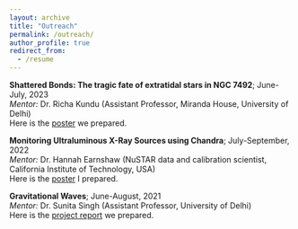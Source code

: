 ```yaml
---
layout: archive
title: "Outreach"
permalink: /outreach/
author_profile: true
redirect_from:
  - /resume
---
```


<b>Shattered Bonds: The tragic fate of extratidal stars in NGC 7492</b>; June-July, 2023<br>
<var>Mentor:</var> Dr. Richa Kundu (Assistant Professor, Miranda House, University of Delhi)<br>
Here is the [poster](https://drive.google.com/file/d/1zFjWTOu-ZU72J_reW8AnK2LJqpTKU5pN/view?usp=sharing) we prepared.<br>

<b>Monitoring Ultraluminous X-Ray Sources using Chandra</b>; July-September, 2022<br>
<var>Mentor:</var> Dr. Hannah Earnshaw (NuSTAR data and calibration scientist, California Institute of Technology, USA)<br>
Here is the [poster](https://drive.google.com/file/d/1kUVnWEOrpNSdOobva3n9JY35yrPBoCIK/view?usp=sharing) I prepared.<br>

<b>Gravitational Waves</b>; June-August, 2021<br>
<var>Mentor:</var> Dr. Sunita Singh (Assistant Professor, University of Delhi)<br>
Here is the [project report](https://drive.google.com/file/d/13SPbQi2yAMT6LEq-nJJNrEKgVrDarmO4/view?usp=sharing) we prepared.<br>
